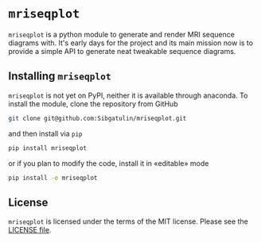 # ``mriseqplot``

``mriseqplot`` is a python module to generate and render MRI sequence diagrams with.
It's early days for the project and its main mission now is to provide a simple API
to generate neat tweakable sequence diagrams.

## Installing ``mriseqplot``

``mriseqplot`` is not yet on PyPI, neither it is available through anaconda. To install the module, clone the repository from GitHub

```sh
git clone git@github.com:Sibgatulin/mriseqplot.git
```

and then install via ``pip``

```sh
pip install mriseqplot
```

or if you plan to modify the code, install it in «editable» mode

```sh
pip install -e mriseqplot
```

## License

``mriseqplot`` is licensed under the terms of the MIT license.
Please see the [LICENSE file](https://github.com/Sibgatulin/mriseqplot/blob/master/LICENSE).
